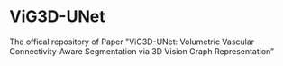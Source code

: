 # ViG3D-UNet
The offical repository of  Paper "ViG3D-UNet: Volumetric Vascular Connectivity-Aware Segmentation via 3D Vision Graph Representation”
